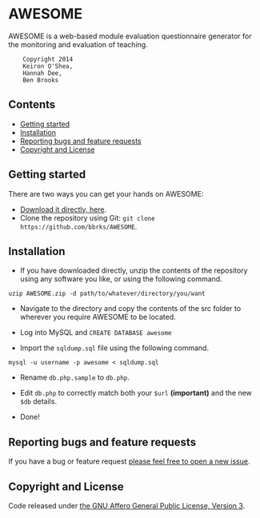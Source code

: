 AWESOME
=======

AWESOME is a web-based module evaluation questionnaire generator for the monitoring and evaluation of teaching.

        Copyright 2014
        Keiron O'Shea,
        Hannah Dee,
        Ben Brooks
 
## Contents


- [Getting started](#getting-started)
- [Installation](#installation)
- [Reporting bugs and feature requests](#reporting-bugs-and-feature-requests)
- [Copyright and License](#copyright-and-license)

## Getting started

There are two ways you can get your hands on AWESOME:

- [Download it directly, here](https://github.com/bbrks/AWESOME/archive/master.zip).
- Clone the repository using Git: ```git clone https://github.com/bbrks/AWESOME```.

## Installation

- If you have downloaded directly, unzip the contents of the repository using any software you like, or using the following command.

```uzip AWESOME.zip -d path/to/whatever/directory/you/want```

- Navigate to the directory and copy the contents of the src folder to wherever you require AWESOME to be located.

- Log into MySQL and ```CREATE DATABASE awesome```

- Import the ```sqldump.sql``` file using the following command.

```mysql -u username -p awesome < sqldump.sql```

- Rename ```db.php.sample``` to ```db.php```.

- Edit ```db.php``` to correctly match both your ```$url``` **(important)** and the new ```$db``` details.

- Done!

## Reporting bugs and feature requests

If you have a bug or feature request [please feel free to open a new issue](https://github.com/bbrks/AWESOME/issues/new).

## Copyright and License

Code released under [the GNU Affero General Public License, Version 3](https://github.com/bbrks/AWESOME/blob/master/LICENSE).
